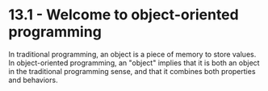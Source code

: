 # 13.1 - Welcome to object-oriented programming

In traditional programming, an object is a piece of memory to store values. In
object-oriented programming, an "object" implies that it is both an object in the
traditional programming sense, and that it combines both properties and behaviors.
